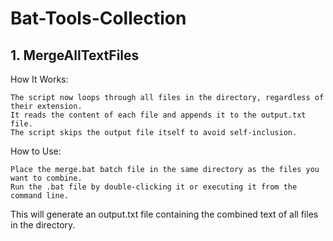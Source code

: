# Bat-Tools-Collection

## 1. MergeAllTextFiles
 How It Works:

    The script now loops through all files in the directory, regardless of their extension.
    It reads the content of each file and appends it to the output.txt file.
    The script skips the output file itself to avoid self-inclusion.

How to Use:

    Place the merge.bat batch file in the same directory as the files you want to combine.
    Run the .bat file by double-clicking it or executing it from the command line.

This will generate an output.txt file containing the combined text of all files in the directory.
